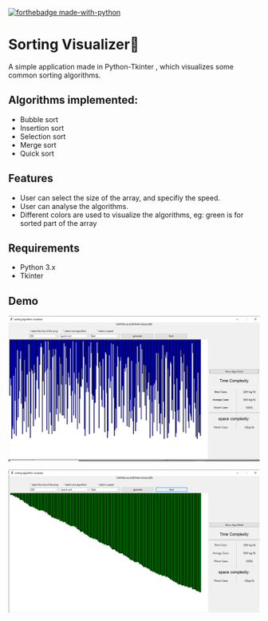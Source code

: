 [![forthebadge made-with-python](https://forthebadge.com/images/badges/made-with-python.svg)](https://www.python.org/)
<br>

# Sorting Visualizer🚀
A simple application made in Python-Tkinter , which visualizes some common sorting algorithms.

## Algorithms implemented:
- Bubble sort
- Insertion sort
- Selection sort
- Merge sort
- Quick sort

## Features
- User can select the size of the array, and specifiy the speed.
- User can analyse the algorithms.
- Different colors are used to visualize the algorithms, eg: green is for sorted part of the array

## Requirements
- Python 3.x
- Tkinter

## Demo
![](image_1.png)

![](image_2.png)
